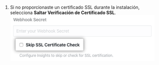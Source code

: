 1. Si no proporcionaste un certificado SSL durante la instalación, selecciona **Saltar Verificación de Certificado SSL**. ![Casilla de saltar verificación de certificado SSL](/assets/images/help/insights/skip-ssl.png)
